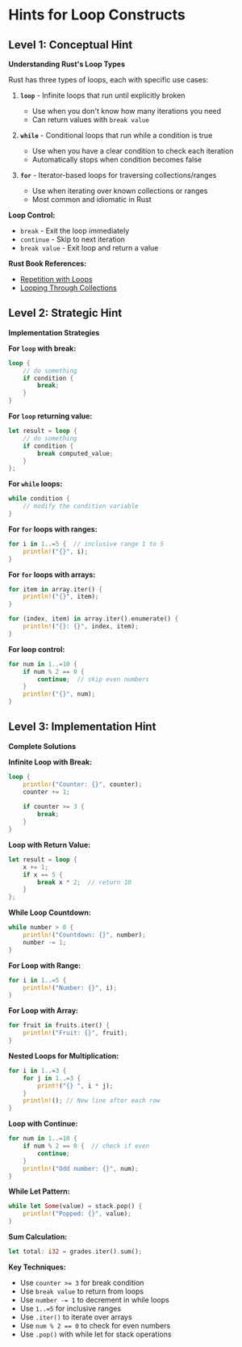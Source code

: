 # Hints for Loop Constructs

## Level 1: Conceptual Hint

**Understanding Rust's Loop Types**

Rust has three types of loops, each with specific use cases:

1. **`loop`** - Infinite loops that run until explicitly broken
   - Use when you don't know how many iterations you need
   - Can return values with `break value`

2. **`while`** - Conditional loops that run while a condition is true
   - Use when you have a clear condition to check each iteration
   - Automatically stops when condition becomes false

3. **`for`** - Iterator-based loops for traversing collections/ranges
   - Use when iterating over known collections or ranges
   - Most common and idiomatic in Rust

**Loop Control:**
- `break` - Exit the loop immediately
- `continue` - Skip to next iteration
- `break value` - Exit loop and return a value

**Rust Book References:**
- [Repetition with Loops](https://doc.rust-lang.org/book/ch03-05-control-flow.html#repetition-with-loops)
- [Looping Through Collections](https://doc.rust-lang.org/book/ch03-05-control-flow.html#looping-through-a-collection-with-for)

## Level 2: Strategic Hint

**Implementation Strategies**

**For `loop` with break:**
```rust
loop {
    // do something
    if condition {
        break;
    }
}
```

**For `loop` returning value:**
```rust
let result = loop {
    // do something
    if condition {
        break computed_value;
    }
};
```

**For `while` loops:**
```rust
while condition {
    // modify the condition variable
}
```

**For `for` loops with ranges:**
```rust
for i in 1..=5 {  // inclusive range 1 to 5
    println!("{}", i);
}
```

**For `for` loops with arrays:**
```rust
for item in array.iter() {
    println!("{}", item);
}

for (index, item) in array.iter().enumerate() {
    println!("{}: {}", index, item);
}
```

**For loop control:**
```rust
for num in 1..=10 {
    if num % 2 == 0 {
        continue;  // skip even numbers
    }
    println!("{}", num);
}
```

## Level 3: Implementation Hint

**Complete Solutions**

**Infinite Loop with Break:**
```rust
loop {
    println!("Counter: {}", counter);
    counter += 1;
    
    if counter >= 3 {
        break;
    }
}
```

**Loop with Return Value:**
```rust
let result = loop {
    x += 1;
    if x == 5 {
        break x * 2;  // return 10
    }
};
```

**While Loop Countdown:**
```rust
while number > 0 {
    println!("Countdown: {}", number);
    number -= 1;
}
```

**For Loop with Range:**
```rust
for i in 1..=5 {
    println!("Number: {}", i);
}
```

**For Loop with Array:**
```rust
for fruit in fruits.iter() {
    println!("Fruit: {}", fruit);
}
```

**Nested Loops for Multiplication:**
```rust
for i in 1..=3 {
    for j in 1..=3 {
        print!("{} ", i * j);
    }
    println!(); // New line after each row
}
```

**Loop with Continue:**
```rust
for num in 1..=10 {
    if num % 2 == 0 {  // check if even
        continue;
    }
    println!("Odd number: {}", num);
}
```

**While Let Pattern:**
```rust
while let Some(value) = stack.pop() {
    println!("Popped: {}", value);
}
```

**Sum Calculation:**
```rust
let total: i32 = grades.iter().sum();
```

**Key Techniques:**
- Use `counter >= 3` for break condition
- Use `break value` to return from loops
- Use `number -= 1` to decrement in while loops
- Use `1..=5` for inclusive ranges
- Use `.iter()` to iterate over arrays
- Use `num % 2 == 0` to check for even numbers
- Use `.pop()` with while let for stack operations
